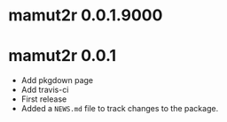 # mamut2r 0.0.1.9000

# mamut2r 0.0.1

* Add pkgdown page
* Add travis-ci
* First release
* Added a `NEWS.md` file to track changes to the package.
